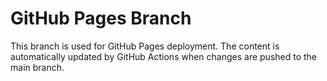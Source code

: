 # GitHub Pages Branch

This branch is used for GitHub Pages deployment. The content is automatically updated by GitHub Actions when changes are pushed to the main branch.
